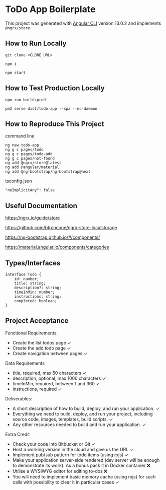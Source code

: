 # ToDo App Boilerplate

This project was generated with [Angular CLI](https://github.com/angular/angular-cli) version 13.0.2 and implements `@ngrx/store`

## How to Run Locally

```
git clone <CLONE_URL>
```
```
npm i
```
```
npm start
```

## How to Test Production Locally

```
npm run build:prod
```
```
pm2 serve dist/todo-app --spa --no-daemon 
```

## How to Reproduce This Project
command line
```
ng new todo-app
ng g c pages/todo
ng g c pages/todo-add
ng g c pages/not-found
ng add @ngrx/store@latest
ng add @angular/material
ng add @ng-bootstrap/ng-bootstrap@next
```

tsconfig.json
```
"noImplicitAny": false
```

## Useful Documentation

https://ngrx.io/guide/store

https://github.com/btroncone/ngrx-store-localstorage

https://ng-bootstrap.github.io/#/components/

https://material.angular.io/components/categories

## Types/Interfaces

```
interface Todo {
    id: number;
    title: string;
    description?: string;
    timeInMin: number;
    instructions: string;
    completed: boolean;
}
```

## Project Acceptance

Functional Requirements:
- Create the list todos page ✓
- Create the add todo page ✓
- Create navigation between pages ✓


Data Requirements

- title, required, max 50 characters ✓
- description, optional, max 1000 characters ✓
- timeInMin, required, between 1 and 360 ✓
- instructions, required  ✓

Deliverables:
- A short description of how to build, deploy, and run your application. ✓
- Everything we need to build, deploy, and run your project, including source code, images, templates, build scripts. ✓
- Any other resources needed to build and run your application. ✓

Extra Credit
- Check your code into Bitbucket or Git ✓
- Host a working version in the cloud and give us the URL ✓
- Implement pub/sub pattern for todo items (using rxjs) ✓
- Make your application server-side rendered (dev server will be enough to demonstrate its work). As a bonus pack it in Docker container ❌
- Utilise a WYSIWYG editor for editing to-dos ❌
- You will need to implement basic memory cache (using rxjs) for such calls with possibility to clear it in particular cases ✓
